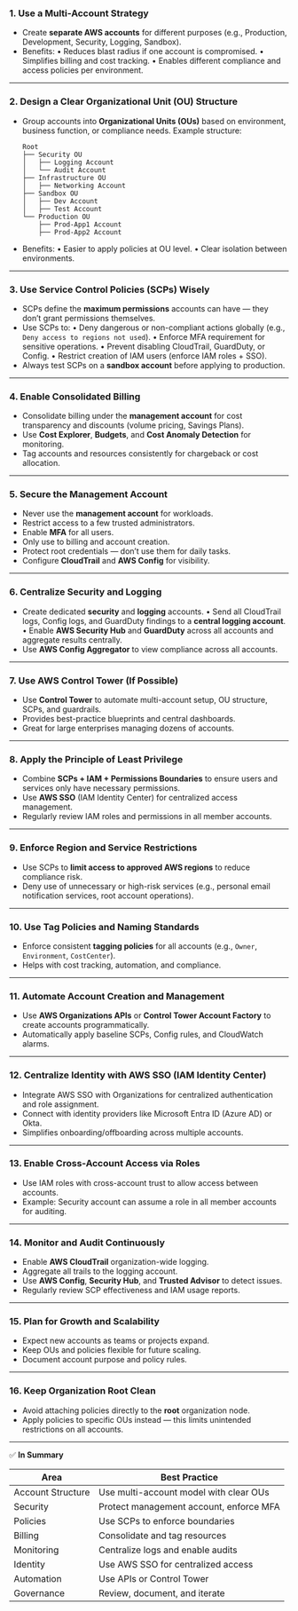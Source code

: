 ### **1. Use a Multi-Account Strategy**

* Create **separate AWS accounts** for different purposes (e.g., Production, Development, Security, Logging, Sandbox).
* Benefits:
  • Reduces blast radius if one account is compromised.
  • Simplifies billing and cost tracking.
  • Enables different compliance and access policies per environment.

---

### **2. Design a Clear Organizational Unit (OU) Structure**

* Group accounts into **Organizational Units (OUs)** based on environment, business function, or compliance needs.
  Example structure:

  ```
  Root
  ├── Security OU
  │   ├── Logging Account
  │   └── Audit Account
  ├── Infrastructure OU
  │   ├── Networking Account
  ├── Sandbox OU
  │   ├── Dev Account
  │   ├── Test Account
  └── Production OU
      ├── Prod-App1 Account
      ├── Prod-App2 Account
  ```
* Benefits:
  • Easier to apply policies at OU level.
  • Clear isolation between environments.

---

### **3. Use Service Control Policies (SCPs) Wisely**

* SCPs define the **maximum permissions** accounts can have — they don’t grant permissions themselves.
* Use SCPs to:
  • Deny dangerous or non-compliant actions globally (e.g., `Deny access to regions not used`).
  • Enforce MFA requirement for sensitive operations.
  • Prevent disabling CloudTrail, GuardDuty, or Config.
  • Restrict creation of IAM users (enforce IAM roles + SSO).
* Always test SCPs on a **sandbox account** before applying to production.

---

### **4. Enable Consolidated Billing**

* Consolidate billing under the **management account** for cost transparency and discounts (volume pricing, Savings Plans).
* Use **Cost Explorer**, **Budgets**, and **Cost Anomaly Detection** for monitoring.
* Tag accounts and resources consistently for chargeback or cost allocation.

---

### **5. Secure the Management Account**

* Never use the **management account** for workloads.
* Restrict access to a few trusted administrators.
* Enable **MFA** for all users.
* Only use to billing and account creation.
* Protect root credentials — don’t use them for daily tasks.
* Configure **CloudTrail** and **AWS Config** for visibility.

---

### **6. Centralize Security and Logging**

* Create dedicated **security** and **logging** accounts.
  • Send all CloudTrail logs, Config logs, and GuardDuty findings to a **central logging account**.
  • Enable **AWS Security Hub** and **GuardDuty** across all accounts and aggregate results centrally.
* Use **AWS Config Aggregator** to view compliance across all accounts.

---

### **7. Use AWS Control Tower (If Possible)**

* Use **Control Tower** to automate multi-account setup, OU structure, SCPs, and guardrails.
* Provides best-practice blueprints and central dashboards.
* Great for large enterprises managing dozens of accounts.

---

### **8. Apply the Principle of Least Privilege**

* Combine **SCPs + IAM + Permissions Boundaries** to ensure users and services only have necessary permissions.
* Use **AWS SSO** (IAM Identity Center) for centralized access management.
* Regularly review IAM roles and permissions in all member accounts.

---

### **9. Enforce Region and Service Restrictions**

* Use SCPs to **limit access to approved AWS regions** to reduce compliance risk.
* Deny use of unnecessary or high-risk services (e.g., personal email notification services, root account operations).

---

### **10. Use Tag Policies and Naming Standards**

* Enforce consistent **tagging policies** for all accounts (e.g., `Owner`, `Environment`, `CostCenter`).
* Helps with cost tracking, automation, and compliance.

---

### **11. Automate Account Creation and Management**

* Use **AWS Organizations APIs** or **Control Tower Account Factory** to create accounts programmatically.
* Automatically apply baseline SCPs, Config rules, and CloudWatch alarms.

---

### **12. Centralize Identity with AWS SSO (IAM Identity Center)**

* Integrate AWS SSO with Organizations for centralized authentication and role assignment.
* Connect with identity providers like Microsoft Entra ID (Azure AD) or Okta.
* Simplifies onboarding/offboarding across multiple accounts.

---

### **13. Enable Cross-Account Access via Roles**

* Use IAM roles with cross-account trust to allow access between accounts.
* Example: Security account can assume a role in all member accounts for auditing.

---

### **14. Monitor and Audit Continuously**

* Enable **AWS CloudTrail** organization-wide logging.
* Aggregate all trails to the logging account.
* Use **AWS Config**, **Security Hub**, and **Trusted Advisor** to detect issues.
* Regularly review SCP effectiveness and IAM usage reports.

---

### **15. Plan for Growth and Scalability**

* Expect new accounts as teams or projects expand.
* Keep OUs and policies flexible for future scaling.
* Document account purpose and policy rules.

---

### **16. Keep Organization Root Clean**

* Avoid attaching policies directly to the **root** organization node.
* Apply policies to specific OUs instead — this limits unintended restrictions on all accounts.

---

✅ **In Summary**

| Area              | Best Practice                           |
| ----------------- | --------------------------------------- |
| Account Structure | Use multi-account model with clear OUs  |
| Security          | Protect management account, enforce MFA |
| Policies          | Use SCPs to enforce boundaries          |
| Billing           | Consolidate and tag resources           |
| Monitoring        | Centralize logs and enable audits       |
| Identity          | Use AWS SSO for centralized access      |
| Automation        | Use APIs or Control Tower               |
| Governance        | Review, document, and iterate           |
